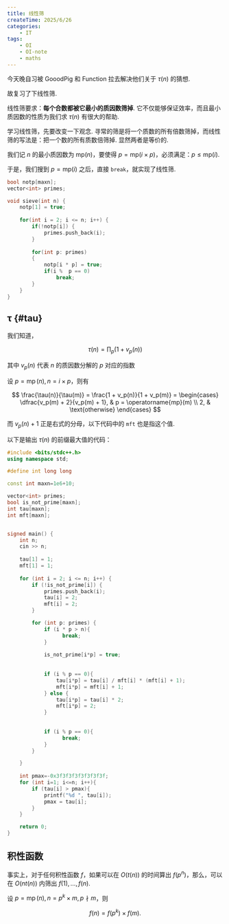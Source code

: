 ```yaml
---
title: 线性筛
createTime: 2025/6/26
categories:
    - IT
tags:
    - OI
    - OI-note
    - maths
---
```


今天晚自习被 GooodPig 和 Function 拉去解决他们关于 $\tau(n)$ 的猜想.

故复习了下线性筛.

线性筛要求：**每个合数都被它最小的质因数筛掉**. 它不仅能够保证效率，而且最小质因数的性质为我们求 $\tau(n)$ 有很大的帮助.

学习线性筛，先要改变一下观念. 寻常的筛是将一个质数的所有倍数筛掉，而线性筛的写法是：把一个数的所有质数倍筛掉. 显然两者是等价的.

我们记 $n$ 的最小质因数为 $\mathrm{mp}(n)$，要使得 $p = \mathrm{mp}(i \times p)$，必须满足：$p \le \mathrm{mp}(i)$.

于是，我们搜到 $p = \mathrm{mp}(i)$ 之后，直接 `break`，就实现了线性筛.

```cpp
bool notp[maxn];
vector<int> primes;

void sieve(int n) {
    notp[1] = true;
    
    for(int i = 2; i <= n; i++) {
        if(!notp[i]) {
            primes.push_back(i);
        }
            
        for(int p: primes)
        {
            notp[i * p] = true;
            if(i %  p == 0)
                break;
        }
    }
}
```

## τ {#tau}

我们知道，

$$\tau(n) = \prod_p (1+v_p(n))$$

其中 $v_p(n)$ 代表 $n$ 的质因数分解的 $p$ 对应的指数

设 $p = \operatorname{mp}(n), n = i \times p$，则有

$$
\frac{\tau(n)}{\tau(m)}
= \frac{1 + v_p(n)}{1 + v_p(m)}
= \begin{cases}
\dfrac{v_p(m) + 2}{v_p(m) + 1}, & p = \operatorname{mp}(m) \\
2, & \text{otherwise}
\end{cases}
$$

而 $v_p(n) + 1$ 正是右式的分母，以下代码中的 `mft` 也是指这个值.

以下是输出 $\tau(n)$ 的前缀最大值的代码：

```cpp
#include <bits/stdc++.h>
using namespace std;

#define int long long

const int maxn=1e6+10;

vector<int> primes;
bool is_not_prime[maxn];
int tau[maxn];
int mft[maxn];


signed main() {
    int n;
    cin >> n;
    
    tau[1] = 1;
    mft[1] = 1;
    
    for (int i = 2; i <= n; i++) {
        if (!is_not_prime[i]) {
            primes.push_back(i);
            tau[i] = 2;
            mft[i] = 2;
        }

        for (int p: primes) {
            if (i * p > n){
                  break;
            }
            
            is_not_prime[i*p] = true;
            
            
            if (i % p == 0){
                tau[i*p] = tau[i] / mft[i] * (mft[i] + 1);
                mft[i*p] = mft[i] + 1;
            } else {
                tau[i*p] = tau[i] * 2;
                mft[i*p] = 2;
            }
            
            
            if (i % p == 0){
                  break;
            }
        }

    }
    
    int pmax=-0x3f3f3f3f3f3f3f3f;
    for (int i=1; i<=n; i++){
        if (tau[i] > pmax){
            printf("%d ", tau[i]);
            pmax = tau[i];
        }
    }

    return 0;
}
```

## 积性函数

事实上，对于任何积性函数 $f$，如果可以在 $O(t(n))$ 的时间算出 $f(p^n)$，那么，可以在 $O(nt(n))$ 内筛出 $f(1), \dots, f(n)$.

设 $p=\operatorname{mp}(n), n=p^k\times m, p \nmid m$，则

$$
f(n) = f(p^k) \times f(m).
$$
